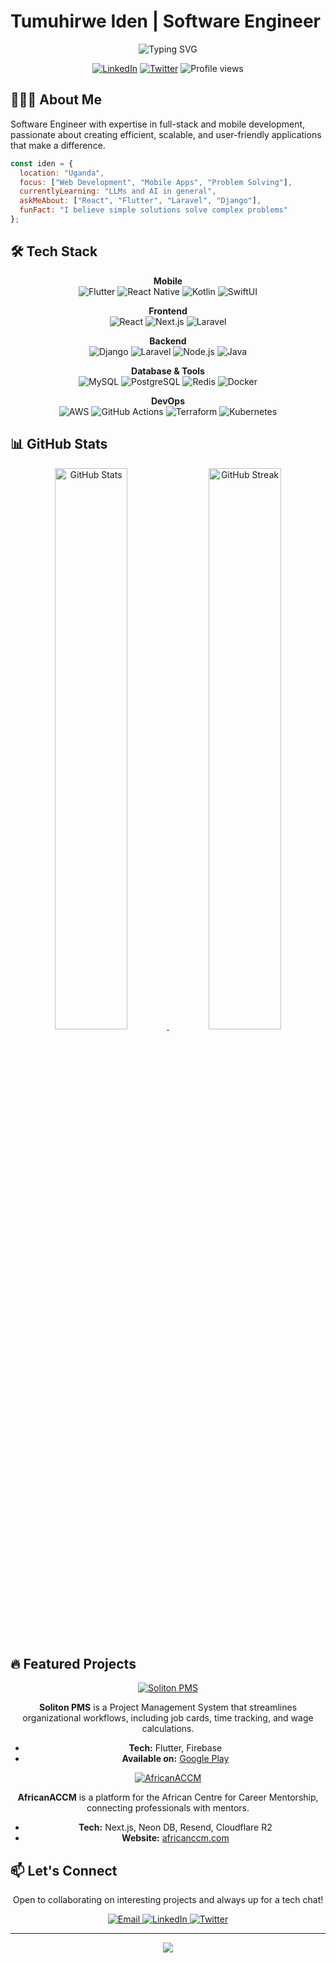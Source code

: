 # Tumuhirwe Iden | Software Engineer

<div align="center">
  <img src="https://readme-typing-svg.herokuapp.com?font=Poppins&size=28&duration=3000&pause=1000&color=2E9FD1&center=true&vCenter=true&width=435&lines=Full+Stack+Developer;Mobile+Developer;Software+Engineer;Problem+Solver" alt="Typing SVG" />
</div>

<div align="center">
  
  [![LinkedIn](https://img.shields.io/badge/LinkedIn-0077B5?style=flat-square&logo=linkedin&logoColor=white)](https://www.linkedin.com/in/identumu/)
  [![Twitter](https://img.shields.io/badge/Twitter-1DA1F2?style=flat-square&logo=twitter&logoColor=white)](https://x.com/KallyasL)
  ![Profile views](https://komarev.com/ghpvc/?username=kallyas&label=Profile%20views&color=2E9FD1&style=flat-square)
  
</div>

## 👨🏿‍💻 About Me

Software Engineer with expertise in full-stack and mobile development, passionate about creating efficient, scalable, and user-friendly applications that make a difference.

```javascript
const iden = {
  location: "Uganda",
  focus: ["Web Development", "Mobile Apps", "Problem Solving"],
  currentlyLearning: "LLMs and AI in general",
  askMeAbout: ["React", "Flutter", "Laravel", "Django"],
  funFact: "I believe simple solutions solve complex problems"
};
```

## 🛠️ Tech Stack

<div align="center">

**Mobile**  
![Flutter](https://img.shields.io/badge/Flutter-02569B?style=flat-square&logo=flutter&logoColor=white)
![React Native](https://img.shields.io/badge/React_Native-20232A?style=flat-square&logo=react&logoColor=61DAFB)
![Kotlin](https://img.shields.io/badge/Kotlin-0095D5?style=flat-square&logo=kotlin&logoColor=white)
![SwiftUI](https://img.shields.io/badge/SwiftUI-F05138?style=flat-square&logo=swift&logoColor=white)

**Frontend**  
![React](https://img.shields.io/badge/React-20232A?style=flat-square&logo=react&logoColor=61DAFB)
![Next.js](https://img.shields.io/badge/Next.js-000000?style=flat-square&logo=next.js&logoColor=white)
![Laravel](https://img.shields.io/badge/Laravel-FF2D20?style=flat-square&logo=laravel&logoColor=white)

**Backend**  
![Django](https://img.shields.io/badge/Django-092E20?style=flat-square&logo=django&logoColor=white)
![Laravel](https://img.shields.io/badge/Laravel-FF2D20?style=flat-square&logo=laravel&logoColor=white)
![Node.js](https://img.shields.io/badge/Node.js-339933?style=flat-square&logo=node.js&logoColor=white)
![Java](https://img.shields.io/badge/Java-ED8B00?style=flat-square&logo=openjdk&logoColor=white)

**Database & Tools**  
![MySQL](https://img.shields.io/badge/MySQL-005C84?style=flat-square&logo=mysql&logoColor=white)
![PostgreSQL](https://img.shields.io/badge/PostgreSQL-316192?style=flat-square&logo=postgresql&logoColor=white)
![Redis](https://img.shields.io/badge/Redis-DC382D?style=flat-square&logo=redis&logoColor=white)
![Docker](https://img.shields.io/badge/Docker-2496ED?style=flat-square&logo=docker&logoColor=white)

**DevOps**  
![AWS](https://img.shields.io/badge/AWS-232F3E?style=flat-square&logo=amazon-aws&logoColor=white)
![GitHub Actions](https://img.shields.io/badge/GitHub_Actions-2088FF?style=flat-square&logo=github-actions&logoColor=white)
![Terraform](https://img.shields.io/badge/Terraform-7B42BC?style=flat-square&logo=terraform&logoColor=white)
![Kubernetes](https://img.shields.io/badge/Kubernetes-326CE5?style=flat-square&logo=kubernetes&logoColor=white)

</div>

## 📊 GitHub Stats

<div align="center">
  <a href="https://github.com/kallyas">
    <img src="https://github-readme-stats.vercel.app/api/?username=kallyas&layout=compact&theme=tokyonight&show_icons=true&hide=jupyter%20notebook,cmake,dockerfile,dart,java,starlark,obectivec,typescript,go,shell,c,scss,css&langs_count=10" width="48%" alt="GitHub Stats">
  </a>
  <a href="https://github.com/kallyas">
    <img src="https://streak-stats.demolab.com?user=kallyas&theme=tokyonight&hide_border=true" width="48%" alt="GitHub Streak">
  </a>
</div>

## 🔥 Featured Projects

<div align="center">

<a href="https://play.google.com/store/apps/details?id=com.soliton.pms.supervisors.pms">
  <img src="https://img.shields.io/badge/Soliton_PMS-Project_Management_System-4285F4?style=for-the-badge&labelColor=101010" alt="Soliton PMS"/>
</a>

**Soliton PMS** is a Project Management System that streamlines organizational workflows, including job cards, time tracking, and wage calculations.
- **Tech:** Flutter, Firebase
- **Available on:** [Google Play](https://play.google.com/store/apps/details?id=com.soliton.pms.supervisors.pms)

<a href="https://africanccm.com">
  <img src="https://img.shields.io/badge/AfricanACCM-Career_Mentorship_Platform-FF5722?style=for-the-badge&labelColor=101010" alt="AfricanACCM"/>
</a>

**AfricanACCM** is a platform for the African Centre for Career Mentorship, connecting professionals with mentors.
- **Tech:** Next.js, Neon DB, Resend, Cloudflare R2
- **Website:** [africanccm.com](https://africanccm.com)

</div>

## 📫 Let's Connect

<div align="center">
  <p>Open to collaborating on interesting projects and always up for a tech chat!</p>
  
  <a href="mailto:identumu@gmail.com">
    <img src="https://img.shields.io/badge/Email-D14836?style=for-the-badge&logo=gmail&logoColor=white" alt="Email">
  </a>
  <a href="https://www.linkedin.com/in/identumu/">
    <img src="https://img.shields.io/badge/LinkedIn-0077B5?style=for-the-badge&logo=linkedin&logoColor=white" alt="LinkedIn">
  </a>
  <a href="https://x.com/KallyasL">
    <img src="https://img.shields.io/badge/Twitter-1DA1F2?style=for-the-badge&logo=twitter&logoColor=white" alt="Twitter">
  </a>
</div>

---

<div align="center">
  <img src="https://capsule-render.vercel.app/api?type=waving&color=2E9FD1&height=100&section=footer" />
</div>
